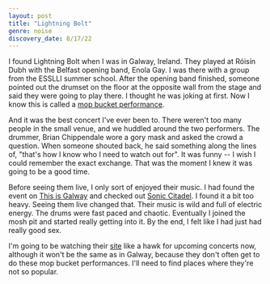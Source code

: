 ```yaml
---
layout: post
title: "Lightning Bolt"
genre: noise
discovery_date: 8/17/22
---
```


I found Lightning Bolt when I was in Galway, Ireland. They played at Róisín Dubh with the Belfast opening band, Enola Gay. I was there with a group from the ESSLLI summer school. After the opening band finished, someone pointed out the drumset on the floor at the opposite wall from the stage and said they were going to play there. I thought he was joking at first. Now I know this is called a [mop bucket performance](https://www.instagram.com/p/ChXipNiJk3V/).

And it was the best concert I've ever been to. There weren't too many people in the small venue, and we huddled around the two performers. The drummer, Brian Chippendale wore a gory mask and asked the crowd a question. When someone shouted back, he said something along the lines of, "that's how I know who I need to watch out for". It was funny -- I wish I could remember the exact exchange. That was the moment I knew it was going to be a good time.

Before seeing them live, I only sort of enjoyed their music. I had found the event on [This is Galway](https://thisisgalway.ie/) and checked out [Sonic Citadel](https://lightningbolt.bandcamp.com/album/sonic-citadel). I found it a bit too heavy. Seeing them live changed that. Their music is wild and full of electric energy. The drums were fast paced and chaotic. Eventually I joined the mosh pit and started really getting into it. By the end, I felt like I had just had really good sex.

I'm going to be watching their [site](https://www.thrilljockey.com/artists/lightning-bolt) like a hawk for upcoming concerts now, although it won't be the same as in Galway, because they don't often get to do these mop bucket performances. I'll need to find places where they're not so popular.

